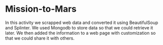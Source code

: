 # Mission-to-Mars

In this activity we scrapped web data and converted it using BeautifulSoup and Splinter. We used Mongodb to store data so that we could retrieve it later. We then added the information to a web page with customization so that we could share it with others. 
